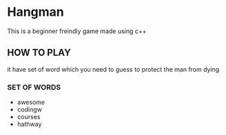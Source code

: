 # Hangman
This is a beginner freindly game made using c++

## HOW TO PLAY
it have set of word which you need to guess to protect the man from dying

### SET OF WORDS 
<ul>
<li>awesome</li><li>codingw</li><li>courses</li><li>hathway</li>
</ul>


